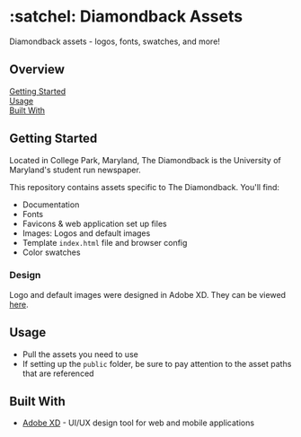 # :satchel: Diamondback Assets

Diamondback assets - logos, fonts, swatches, and more!

## Overview

[Getting Started](#getting-started)  
[Usage](#usage)  
[Built With](#built-with)  

## Getting Started

Located in College Park, Maryland, The Diamondback is the University of
Maryland's student run newspaper.

This repository contains assets specific to The Diamondback. You'll find:

- Documentation
- Fonts
- Favicons & web application set up files
- Images: Logos and default images
- Template `index.html` file and browser config
- Color swatches

### Design

Logo and default images were designed in Adobe XD. They can be viewed [here][1].

## Usage

- Pull the assets you need to use
- If setting up the `public` folder, be sure to pay attention to the asset paths
  that are referenced

## Built With

- [Adobe XD][1] - UI/UX design tool for web and mobile applications

[1]: https://xd.adobe.com/view/798a4d99-7bcb-4402-70fd-bdfed3511700-0fbb/grid?hints=off
[2]: https://www.adobe.com/products/xd.html
